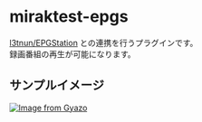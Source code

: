# miraktest-epgs

[l3tnun/EPGStation](https://github.com/l3tnun/EPGStation) との連携を行うプラグインです。<br />
録画番組の再生が可能になります。

## サンプルイメージ

[![Image from Gyazo](https://i.gyazo.com/929807e5ab141692d79f72f59e5d4d32.jpg)](https://gyazo.com/929807e5ab141692d79f72f59e5d4d32)
